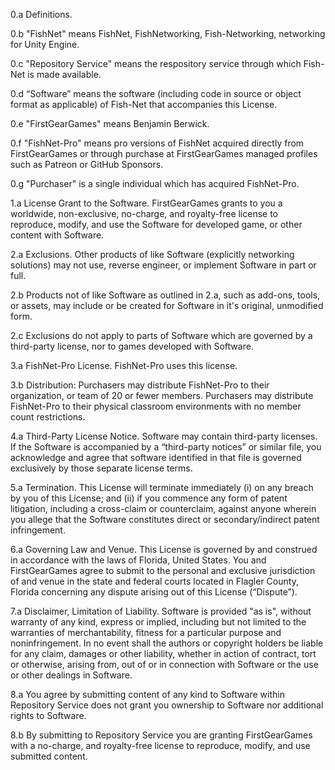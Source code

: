 0.a Definitions.

0.b "FishNet" means FishNet, FishNetworking, Fish-Networking, networking for Unity Engine.

0.c "Repository Service" means the respository service through which Fish-Net is made available.

0.d “Software” means the software (including code in source or object format as applicable) of Fish-Net that accompanies this License.

0.e "FirstGearGames" means Benjamin Berwick.

0.f "FishNet-Pro" means pro versions of FishNet acquired directly from FirstGearGames or through purchase at FirstGearGames managed profiles such as Patreon or GitHub Sponsors.

0.g "Purchaser" is a single individual which has acquired FishNet-Pro.


1.a License Grant to the Software. FirstGearGames grants to you a worldwide, non-exclusive, no-charge, and royalty-free license to reproduce, modify, and use the Software for developed game, or other content with Software.


2.a Exclusions. Other products of like Software (explicitly networking solutions) may not use, reverse engineer, or implement Software in part or full.

2.b Products not of like Software as outlined in 2.a, such as add-ons, tools, or assets, may include or be created for Software in it's original, unmodified form.

2.c Exclusions do not apply to parts of Software which are governed by a third-party license, nor to games developed with Software.


3.a FishNet-Pro License. FishNet-Pro uses this license.

3.b Distribution: Purchasers may distribute FishNet-Pro to their organization, or team of 20 or fewer members. Purchasers may distribute FishNet-Pro to their physical classroom environments with no member count restrictions.


4.a Third-Party License Notice. Software may contain third-party licenses. If the Software is accompanied by a “third-party notices” or similar file, you acknowledge and agree that software identified in that file is governed exclusively by those separate license terms.


5.a  Termination. This License will terminate immediately (i) on any breach by you of this License; and (ii) if you commence any form of patent litigation, including a cross-claim or counterclaim, against anyone wherein you allege that the Software constitutes direct or secondary/indirect patent infringement.


6.a Governing Law and Venue. This License is governed by and construed in accordance with the laws of Florida, United States. You and FirstGearGames agree to submit to the personal and exclusive jurisdiction of and venue in the state and federal courts located in Flagler County, Florida concerning any dispute arising out of this License (“Dispute”).


7.a Disclaimer, Limitation of Liability. Software is provided "as is", without warranty of any kind, express or implied, including but not limited to the warranties of merchantability, fitness for a particular purpose and noninfringement. In no event shall the authors or copyright holders be liable for any claim, damages or other liability, whether in action of contract, tort or otherwise, arising from, out of or in connection with Software or the use or other dealings in Software.


8.a You agree by submitting content of any kind to Software within Repository Service does not grant you ownership to Software nor additional rights to Software.

8.b By submitting to Repository Service you are granting FirstGearGames with a no-charge, and royalty-free license to reproduce, modify, and use submitted content.
